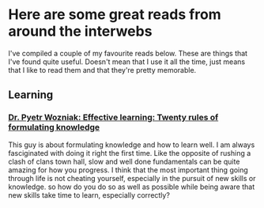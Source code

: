 # Here are some great reads from around the interwebs

I've compiled a couple of my favourite reads below. These are things that I've found quite useful. Doesn't mean that I use it all the time, just means that I like to read them and that they're pretty memorable.

## Learning

### [Dr. Pyetr Wozniak: Effective learning: Twenty rules of formulating knowledge](https://www.supermemo.com/en/blog/twenty-rules-of-formulating-knowledge)

This guy is about formulating knowledge and how to learn well. I am always fasciginated with doing it right the first time. Like the opposite of rushing a clash of clans town hall, slow and well done fundamentals can be quite amazing for how you progress. I think that the most important thing going through life is not cheating yourself, especially in the pursuit of new skills or knowledge. so how do you do so as well as possible while being aware that new skills take time to learn, especially correctly? 